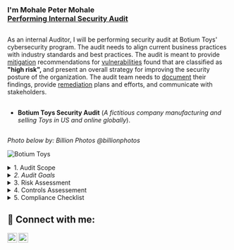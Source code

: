 <h3>I'm Mohale Peter Mohale <br/><a href="https://www.linkedin.com/in/mohalemohale/">Performing Internal Security Audit</a> 
<h2></h2> 
As an internal Auditor, I will be performing security audit at Botium Toys' cybersecurity program. The audit needs to align current business practices with industry standards and best practices. The audit is meant to provide <ins>mitigation</ins> recommendations for <ins> vulnerabilities</ins> found that are classified as <b>"high risk", </b> and present an overall strategy for improving the security posture of the organization. The audit team needs to <ins>document</ins> their findings, provide
<ins>remediation</ins> plans and efforts, and communicate with stakeholders.
 
<h2></h2>

- <b>Botium Toys Security Audit</b> (*A fictitious company manufacturing and selling Toys in US and online globally*).
<h2></h2>

*Photo below by: Billion Photos @billionphotos*

![Botium Toys](https://i.imgur.com/PTtUV8t.jpg) 
<details>
Security Audit Planning at Botium Toys 

<h2></h2>
<b>Audit Scope and Goals.</b>
 *<summary> 1. Audit Scope </summary>*
  * Current use permissions set in the following systems:
    * Accounting
    * End Point Detection - EPD
    * Firewalls
    * Intrusion Detection System - IDS
    * Security Information and Event Management (SIEM) tool
  * Current implemented controls in the following systems:
    * Accounting
    * End Point Detection - EPD
    * Firewalls
    * Intrusion Detection System - IDS
    * Security Information and Event Management (SIEM) tool
  * Current procedures and controls set for the following systems:
     * Accounting
     * End Point Detection - EPD
     * Firewalls
     * Intrusion Detection System - IDS
     * Security Information and Event Management (SIEM) tool
  * Current implemented controls in the following systems:
  * Ensure current user permissions, controls, procedures and protocols in place align with necessary compliance requirements:
  * Ensure Current technology is accounted for, both hardware andd system access.
<h2></h2>
 
</details>
  
<details>
 
  *<summary> 2. Audit Goals </summary>*
 
It should be noted that the scope is not constant from audit to audit. However, once the scope of the audit is
clearly defined, only items within scope should be audited. In this scenario, the scope is defined as the entire security program at Botium Toys. This means all assets need to be assessed alongside internal processes and procedures.

* Botium Toys internal IT audit will assess the following:
 * Current user permissions set in the following systems: 
    * Accounting, 
    * End Point Detection, 
    * Firewalls, 
    * Intrusion Detection System, 
    * Security Information and Event Management (SIEM) tool.
 * Current implemented controls in the following systems: 
    * Accounting, 
    * End Point Detection, 
    * Firewalls, 
    * Intrusion Detection System, 
    * Security Information and Event Management (SIEM) tool.
  * Current procedures and protocols set for the following systems: 
    * Accounting, 
    * End Point Detection, 
    * Firewalls, 
    * Intrusion Detection System, 
    * Security Information and Event Management (SIEM) tool.
  * Ensure current user permissions, controls, procedures, and protocols in place align with necessary compliance requirements.
  * Ensure current technology is accounted for. Both hardware and system access.

 </details>
 
 <details> 
  *<summary> 3. Risk Assessment </summary>*
  * Assets managed by the IT Department include:
    * <ins>On-premises equipment for in-office business needs</ins>
    * <ins>Employee equipment: end-user devices (desktops/laptops, smartphones),</ins>
remote workstations, headsets, cables, keyboards, mice, docking stations,
surveillance cameras, etc.
    * <ins> Management of systems, software, and services:</ims> accounting,
telecommunication, database, security, ecommerce, and inventory
management
    * Internet access
    * Internal network
    * Vendor access management
    * Data center hosting services
    * Data retention and storage
    * Badge readers
    * Legacy system maintenance: end-of-life systems that require human monitoring
  
## Risk description
Currently, there is inadequate management of assets. Additionally, Botium Toys does
not have the proper controls in place and may not be compliant with U.S. and
international regulations and standards.
  
## Control best practices
The first of the five functions of the NIST CSF is Identify. Botium Toys will need to
dedicate resources to managing assets. Additionally, they will need to determine the
impact of the loss of existing assets, including systems, on business continuity.

## Risk score
On a scale of 1 to 10, the risk score is 8, which is fairly high. This is due to a lack of
controls and adherence to necessary compliance regulations and standards.
  
## Additional comments
The potential impact from the loss of an asset is rated as medium, because the IT
department does not know which assets would be lost. The likelihood of a lost asset or
fines from governing bodies is high because Botium Toys does not have all of the
necessary controls in place and is not adhering to required regulations and standards
related to keeping customer data private.
  
 </details>
 

 <details>
<summary> 4. Controls Assessement </summary>
  
 ## Current assets
  
 ### Assets managed by the IT Department include:
  
<ol>
<li> On-premises equipment for in-office business needs </li>
<li> Employee equipment: 
    end-user devices (desktops/laptops, smartphones),remote workstations, headsets, cables, keyboards, mice, docking stations, surveillance cameras, etc.
<li> Management of systems, software, and services: accounting, telecommunication, database, security, ecommerce, and inventory
management</li>
<li> Internet access</li> 
<li> Internal network</li> 
<li> Vendor access management</li> 
<li> Data center hosting services</li> 
<li> Data retention and storage</li> 
<li> Badge readers</li> 
<li> Legacy system maintenance: end-of-life systems that require human monitoring</ol> 
</ol>
 - The assessment was done on three categories:
   - Administrative Controls
   - Technical Controls
   - Physical Controls
 
 ## <ins> Administrative Controls </ins>
 
 
 | Control Name | Control Type and explanation | Needs to be implemented | Priority |
 | --- |--- | --- | --- |
 | Least Privilege | Preventative; reduces risk by making sure vendors and non-authorized staff only have access to the assets/data they need to do their jobs | √ | High |
 | Disaster recovery Plans |Corrective; business continuity to ensure systems are able to run in the event of an incident/there is limited to no loss of productivity downtime/impact to system components, including: computer room environment (air conditioning, power supply, etc.); hardware (servers, employee equipment); connectivity (internal network, wireless); applications (email, electronic data); data and restoration | √ | High |
 |Password policies|Preventative; establish password strength rules to improve security/reduce likelihood of account compromise through brute force or dictionary attack techniques| √ |Medium|
 | Access control policies |Preventative; increase confidentiality and integrity of data |  √  | High |
 | Account management policies|Preventative; reduce attack surface and limit overall impact from disgruntled/former employees| √ | Medium |
 | Separation of duties |Preventative; ensure no one has so much access that they can abuse the system for personal gain|  √  | Medium |
 
 
  ## <ins> Technical Controls </ins>
 
 
 | Control Name | Control Type and explanation | Needs to be implemented | Priority |
 | --- |--- | ---  | --- |
 | Firewall |Preventative; firewalls are already in place to filter unwanted/malicious traffic from entering internal network| N/A | N/A|
 | Intrusion Detection System (IDS) |Detective; allows IT team to identify possible intrusions (e.g., anomalous traffic) quickly| √  | High |
 | Encryption |Deterrent; makes confidential information/data more secure (e.g., website payment transactions)| √ | High|
 | Backups |Corrective; supports ongoing productivity in the case of an event; aligns to the disaster recovery plan | √  | High |
 | Password management system | Corrective; password recovery, reset, lock out notifications | √ |Low|
 | Antivirus (AV) software |Corrective; detect and quarantine known threats | √  | High |
 | Manual monitoring, maintenance, and intervention |Preventative/corrective; required for legacy systems to identify and mitigate potential threats, risks, and vulnerabilities| √ |Medium|
 
 ## <ins> Physical Controls </ins>
 
 
 | Control Name | Control Type and explanation | Needs to be implemented | Priority |
 | --- |--- | ---  | --- |
 | Time-controlled safe | Deterrent; limit “hiding” places to deter threats| √  | Medium |
 | Adequate lighting ||√ | Medium |
 | Closed-circuit television (CCTV) surveillance |Preventative/detective; can reduce risk of certain events; can be used after event for investigation | √  | Medium |
 | Locking cabinets (for network gear) |Preventative; increase integrity by preventing unauthorized personnel/individuals from physically accessing/modifying network infrastructure gear| √| Medium|
 | Signage indicating alarm service provider |Deterrent; makes the likelihood of a successful attack seem low | √  | Low |
 | Locks |Preventative; physical and digital assets are more secure| √ |High|
 | Fire detection and prevention (fire alarm, sprinkler system, etc.) | Detective/Preventative; detect fire in the toy store’s physical location to prevent damage to inventory, servers, etc. | √  | High |
 
 
 
 </details>
 
 <details>
  <summary> 5. Compliance Checklist </summary>

  
## <b>The Federal Energy Regulatory Commission - North American Electric Reliability Corporation (FERC-NERC)</b>

The FERC-NERC regulation applies to organizations that work with electricity or that are involved with the U.S. and North American power grid. Organizations have an obligation to prepare for, mitigate, and report any potential security incident that can negatively affect the power grid. Organizations are legally required to adhere to the Critical Infrastructure Protection Reliability Standards (CIP) defined by the FERC. 
   
### <b>Explanation: </b>
   
A fictitious company like Botium Toys, if operating within the jurisdiction of the United States and involved in the energy sector, could potentially be affected by the regulations and standards enforced by FERC and NERC. However, it's important to note that Botium Toys, as described in the scenario, is a toy development and sales company, which may not directly fall under the scope of FERC and NERC regulations unless they have specific energy-related operations.
FERC's regulations primarily focus on the transmission and wholesale sale of electricity and natural gas, ensuring the reliability, security, and competitiveness of energy markets. If Botium Toys were to engage in activities related to energy generation, transmission, or wholesale trading of electricity or natural gas, they would need to comply with FERC's regulations applicable to those activities.
   
NERC's reliability standards are mandatory for entities involved in the operation, planning, and maintenance of the bulk power system in North America. These standards cover areas such as system planning, operations, critical infrastructure protection, and cybersecurity. If Botium Toys were operating critical infrastructure directly related to the bulk power system or were a participant in the electric utility industry, they would need to comply with NERC's reliability standards applicable to their operations.
However, it's worth noting that the scenario describes Botium Toys as a toy development and sales company, which suggests that their primary focus is not energy-related operations. Therefore, unless the scenario provides additional context about their involvement in the energy sector, it's unlikely that Botium Toys would be directly subject to FERC and NERC regulations.
For the Critical Infrastructure Protection Reliability Standards (CIP) defined by the FERC. Botium Toys does not have a critical asset like Transmission network which its failure could affect a large population. But Botium Toys can align itself with other regulations like NIST CSF.
   
## <b>General Data Protection Regulation (GDPR)</b>

GDPR is a European Union (E.U.) general data regulation that protects the processing of E.U. citizens’ data and their right to privacy in and out of E.U. territory. Additionally, if a breach occurs and a E.U. citizen’s data is compromised, they must be informed within 72 hours of the incident.
   
### <b>Explanation: </b>

The GDPR establishes a set of rules for how personal data of individuals within the EU should be collected, processed, and stored.
GDPR applies to ALL organizations globally, as long as the org stores or processes personal data of EU citizens or residents.
The requirements of DGPR for EU and outside of EU territory has strict requirements that protect the customer, like informing the customer within 72hours of the incident.
The other consideration is to have some responsible for GDPR implementation or compliance in the company to avoid penalties and fines. GDPR fines can be up to €20 million or 4% of a company's global annual revenue, whichever is higher.
The severity of the violation, whether it was intentional or accidental, and the steps taken to mitigate harm to individuals are all factors that are considered in determining the amount of a fine. The type of data involved, whether it's sensitive or not, and whether it was encrypted or otherwise protected also factor into the calculation.


## <b>Payment Card Industry Data Security Standard (PCI DSS)</b>

PCI DSS is an international security standard meant to ensure that organizations storing, accepting, processing, and transmitting credit card information do so in a secure environment. 

### <b>Explanation: </b>

From the scenario given, it should be noted that Botium Toys has Growing online presence, attracting customers in the U.S. and abroad, which means the company collect the payment online using shopping carts, whereby the customers may be paying using different payment methods including debit cards, credit cards and paypal to mention a few. The company will therefore have to abide with PCI DSS – Payment Card Industry Data Security Standards because the CDE – Cardholder Device Environment which is the website of the company will have to be designed in a way that complies with the standards set.
   
* Key components of the PCI DSS include:
     * Build and maintain a secure network.
     * Protect cardholder data.
     * Maintain a vulnerability management program.
     * Implement strong access control measures.
     * Regularly monitor and test networks.
     * Maintain an information security policy.

## <b>The Health Insurance Portability and Accountability Act (HIPAA)</b>
 
HIPAA is a federal law established in 1996 to protect U.S. patients' health information. This law prohibits patient information from being shared without their consent. Organizations have a legal obligation to inform patients of a breach. 

### <b>Explanation: </b>
   
Botium Toys being an U.S. company has a duty to comply with HIPAA in order to protect Health Data related to its employees. The policies of many companies with regard to processing of personal health data provides that: employees are to provide sick leave to support their absence from work due to sickness. Taking this policy into consideration, the company has to processes the sick leaves in a manner that will not reveal the patient data to unauthorized individuals. Moreover If the company has a health department which has an in-house clinic, the nurse or occupational health and safety officer working in that office or clinic will have to preserve the integrity of patient records kept in his her office at all times. 
The other requirement is to comply with <ins>electronic protected health information – <b>ePHI</b></ins>
Botium Toys may become HITRUST certified, organizations can demonstrate compliance with HIPAA regulations, as well as other applicable regulations and standards.
   
<ins>HITRUST certification</ins> involves a rigorous assessment and validation process that evaluates an organization's security controls and risk management practices.
By achieving HITRUST certification, organizations can improve their overall security posture and demonstrate their commitment to protecting sensitive healthcare data.
The penalties that goes with violating HIPAA, HITRST or ePHI is refered to as The HIPAA Breach Notification Rule which requires covered entities to promptly notify individuals, the government, and sometimes the media in the event of a breach of protected health information. Fines due to breach range from as low as $100 to $1,500,000
   
## <b>System and Organizations Controls (SOC type 1, SOC type 2)</b>

The SOC1 and SOC2 are a series of reports that focus on an organization's user access policies at different organizational levels. They are used to assess an organization’s financial compliance and levels of risk. They also cover confidentiality, privacy, integrity, availability, security, and overall data safety. Control failures in these areas can lead to fraud.

### <b>Explanation: </b>
   
System and Organization Controls (SOC) reports are independent assessments conducted by a certified public accountant (CPA) to evaluate the controls and processes of service organizations. SOC reports provide valuable information to customers and stakeholders about the security, availability, processing integrity, confidentiality, and privacy of the services provided by the organization.
   
<ins>SOC Type 1: A SOC Type 1 report</ins> evaluates the design and implementation of controls at a specific point in time. It provides an overview of the service organization's control environment and assesses whether the controls are suitably designed to achieve the specified control objectives. SOC Type 1 reports are useful for organizations and their customers to gain confidence in the service provider's control environment.
   
<ins>SOC Type 2: A SOC Type 2 report</ins> goes beyond the design assessment of controls and evaluates the operating effectiveness of the controls over a specified period of time. It includes a detailed examination of the controls, their implementation, and their effectiveness in achieving the control objectives. 
SOC Type 2 reports provide a higher level of assurance as they demonstrate that the controls have been tested and are operating effectively over a period of time (usually six to 12 months).
   
With regard to Botium Toys, it has been stated from the risk assessment that there is inadequate management of assets, poor control and it is not in compliance with U.S and international standard, therefore for now it would be proper to undertake SOC type one which will entail evaluation the design and implementation of controls for the company. This will be followed by SOC type 2 which will be a detailed examination of the controls, their implementation, and their effectiveness in achieving the control objectives. 
   
By undergoing a SOC examination, Botium Toys can provide transparency and assurance to its customers regarding the security and integrity of its systems and processes. This can help build trust, demonstrate compliance with relevant regulations, and differentiate the company from competitors in the market.

 </details>

<h2> 🤳 Connect with me:</h2>

[<img align="left" alt="JoshMadakor | Twitter" width="22px" src="https://cdn.jsdelivr.net/npm/simple-icons@v3/icons/twitter.svg" />][twitter]
[<img align="left" alt="JoshMadakor | LinkedIn" width="22px" src="https://cdn.jsdelivr.net/npm/simple-icons@v3/icons/linkedin.svg" />][linkedin]


[twitter]: https://twitter.com/Moohale
[linkedin]: https://linkedin.com/in/mohalemohale



